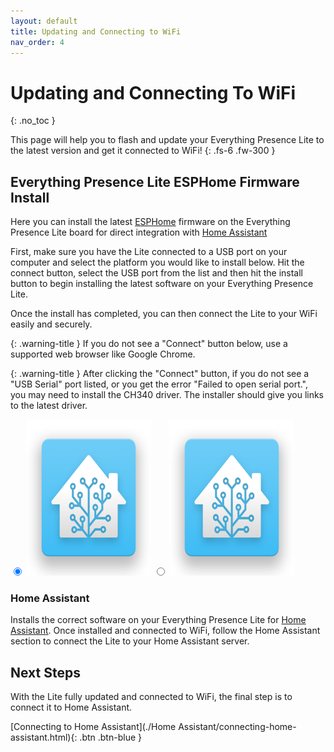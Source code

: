 ```yaml
---
layout: default
title: Updating and Connecting to WiFi
nav_order: 4
---
```


# Updating and Connecting To WiFi

{: .no_toc }

This page will help you to flash and update your Everything Presence Lite to the latest version and get it connected to WiFi!
{: .fs-6 .fw-300 }

## Everything Presence Lite ESPHome Firmware Install

Here you can install the latest [ESPHome](https://esphome.io) firmware on the Everything Presence Lite board for direct integration with [Home Assistant](https://home-assistant.io)

First, make sure you have the Lite connected to a USB port on your computer and select the platform you would like to install below. Hit the connect button, select the USB port from the list and then hit the install button to begin installing the latest software on your Everything Presence Lite.

Once the install has completed, you can then connect the Lite to your WiFi easily and securely.

{: .warning-title }
If you do not see a "Connect" button below, use a supported web browser like Google Chrome.

{: .warning-title }
After clicking the "Connect" button, if you do not see a "USB Serial" port listed, or you get the error "Failed to open serial port.", you may need to install the CH340 driver. The installer should give you links to the latest driver.

<div class="radios">
  <label>
    <input type="radio" name="type" value="everything-presence-lite-ha" checked/>
    <img src="images/everything-presence-one-ha.png" alt="Everything Presence Lite Home Assistant" width="200" height="250"/>
  </label>
  <label class="beta">
          <input type="radio" name="type" value="everything-presence-lite-ha-beta" />
          <img src="images/everything-presence-one-ha.png" alt="Everything Presence Lite Home Assistant Beta" width="200" height="250"/>
        </label>
</div>

<p class="button-row" align="left">
  <esp-web-install-button></esp-web-install-button>
</p>

<div class="hidden info everything-presence-lite-ha">
  <h3>Home Assistant</h3>
    <p>
      Installs the correct software on your Everything Presence Lite for <a href="https://home-assistant.io">Home Assistant</a>. Once installed and connected to WiFi, follow the Home Assistant section to connect the Lite to your Home Assistant server.
    </p>
</div>

<!-- <div class="hidden info everything-presence-lite-ha-beta">
  <h3>Home Assistant (Beta)</h3>
    <p>
      Beta firmware for using the Lite with Home Assistant. Do not use unless you are comfortable with troubleshooting and reporting bugs.
    </p>
</div> -->

## Next Steps

With the Lite fully updated and connected to WiFi, the final step is to connect it to Home Assistant.

[Connecting to Home Assistant](./Home Assistant/connecting-home-assistant.html){: .btn .btn-blue }

<script
  type="module"
  src="https://unpkg.com/esp-web-tools@9.0.3/dist/web/install-button.js?module"
></script>

<script>
const toggleDarkMode = document.querySelector('.js-toggle-dark-mode');

jtd.addEvent(toggleDarkMode, 'click', function(){
  if (jtd.getTheme() === 'dark') {
    jtd.setTheme('light');
    toggleDarkMode.textContent = 'Preview dark color scheme';
  } else {
    jtd.setTheme('dark');
    toggleDarkMode.textContent = 'Return to the light side';
  }
});
</script>

<script>
  document.querySelectorAll('input[name="type"]').forEach((radio) =>
    radio.addEventListener("change", () => {
      const button = document.querySelector("esp-web-install-button");
      button.manifest = `./${radio.value}-manifest.json`;

      document.querySelectorAll(".info").forEach((info) => {
        info.classList.add("hidden");
      });
      document
        .querySelector(`.info.${radio.value}`)
        .classList.remove("hidden");
    })
  );
  document
    .querySelector('input[name="type"]:checked')
    .dispatchEvent(new Event("change"));
  if (new URLSearchParams(document.location.search).has("beta")) {
    document.body.classList.add("show-beta");
  }
</script>

